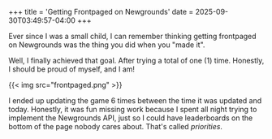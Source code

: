 +++
title = 'Getting Frontpaged on Newgrounds'
date = 2025-09-30T03:49:57-04:00
+++

Ever since I was a small child, I can remember thinking getting frontpaged on Newgrounds was the thing you did when you "made it".

Well, I finally achieved that goal. After trying a total of one (1) time. Honestly, I should be proud of myself, and I am!

{{< img src="frontpaged.png" >}}

I ended up updating the game 6 times between the time it was updated and today. Honestly, it was fun missing work because I spent all night trying to implement the Newgrounds API, just so I could have leaderboards on the bottom of the page nobody cares about. That's called *priorities*.